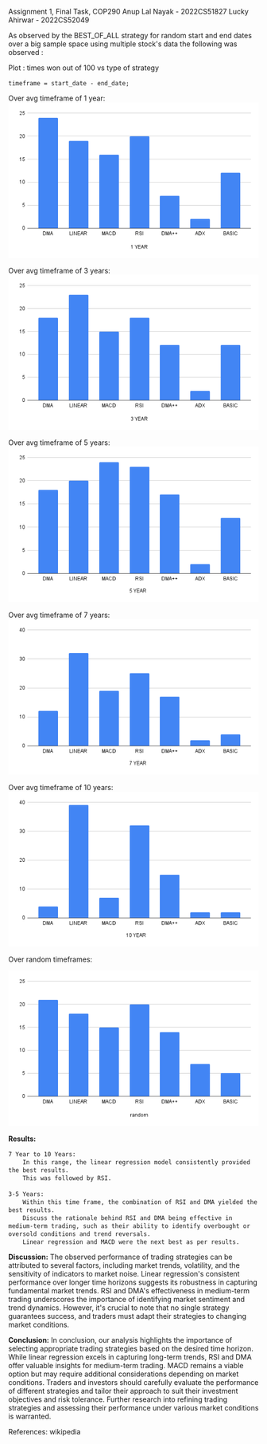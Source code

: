 Assignment 1, Final Task, COP290
Anup Lal Nayak - 2022CS51827
Lucky Ahirwar  - 2022CS52049

As observed by the BEST_OF_ALL strategy for random start and end dates 
over a big sample space using multiple stock's data the following was observed :

Plot : times won out of 100 vs type of strategy

    timeframe = start_date - end_date;

Over avg timeframe of 1 year:
![1Y](images/1Y.png)

Over avg timeframe of 3 years:
![3Y](images/3Y.png)

Over avg timeframe of 5 years:
![5Y](images/5Y.png)

Over avg timeframe of 7 years:
![7Y](images/7Y.png)

Over avg timeframe of 10 years:
![10Y](images/10Y.png)

Over random timeframes:

![RANDOM](images/RANDOM.png)


**Results:**


    7 Year to 10 Years:
        In this range, the linear regression model consistently provided the best results.
        This was followed by RSI.

    3-5 Years:
        Within this time frame, the combination of RSI and DMA yielded the best results.
        Discuss the rationale behind RSI and DMA being effective in medium-term trading, such as their ability to identify overbought or oversold conditions and trend reversals.
        Linear regression and MACD were the next best as per results.

    

**Discussion:**
The observed performance of trading strategies can be attributed to several factors, including market trends, volatility, and the sensitivity of indicators to market noise. Linear regression's consistent performance over longer time horizons suggests its robustness in capturing fundamental market trends. RSI and DMA's effectiveness in medium-term trading underscores the importance of identifying market sentiment and trend dynamics. However, it's crucial to note that no single strategy guarantees success, and traders must adapt their strategies to changing market conditions.

**Conclusion:**
In conclusion, our analysis highlights the importance of selecting appropriate trading strategies based on the desired time horizon. While linear regression excels in capturing long-term trends, RSI and DMA offer valuable insights for medium-term trading. MACD remains a viable option but may require additional considerations depending on market conditions. Traders and investors should carefully evaluate the performance of different strategies and tailor their approach to suit their investment objectives and risk tolerance. Further research into refining trading strategies and assessing their performance under various market conditions is warranted.

References:
wikipedia

